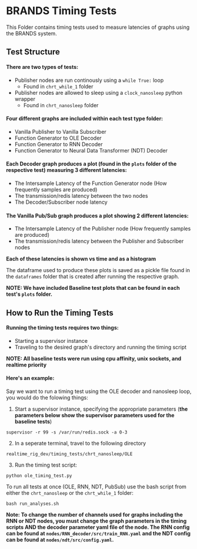 # BRANDS Timing Tests
This Folder contains timing tests used to measure latencies of graphs using the BRANDS system.
## Test Structure
#### There are two types of tests:
* Publisher nodes are run continously using a `while True:` loop
    * Found in `chrt_while_1` folder
* Publisher nodes are allowed to sleep using a `clock_nanosleep` python wrapper
    * Found in `chrt_nanosleep` folder

#### Four different graphs are included within each test type folder:
* Vanilla Publisher to Vanilla Subscriber
* Function Generator to OLE Decoder
* Function Generator to RNN Decoder
* Function Generator to Neural Data Transformer (NDT) Decoder

#### Each Decoder graph produces a plot (found in the `plots` folder of the respective test) measuring 3 different latencies:
* The Intersample Latency of the Function Generator node (How frequently samples are produced)
* The transmission/redis latency between the two nodes
* The Decoder/Subscriber node latency

#### The Vanilla Pub/Sub graph produces a plot showing 2 different latencies:
* The Intersample Latency of the Publisher node (How frequently samples are produced)
* The transmission/redis latency between the Publisher and Subscriber nodes

**Each of these latencies is shown vs time and as a histogram**

The dataframe used to produce these plots is saved as a pickle file found in the `dataframes` folder that is created after running the respective graph.

**NOTE: We have included Baseline test plots that can be found in each test's `plots` folder.**

## How to Run the Timing Tests
#### Running the timing tests requires two things:
* Starting a supervisor instance
* Traveling to the desired graph's directory and running the timing script

**NOTE: All baseline tests were run using cpu affinity, unix sockets, and realtime priority**

#### Here's an example: <br>
Say we want to run a timing test using the OLE decoder and nanosleep loop, you would do the folowing things:
1. Start a supervisor instance, specifying the appropriate parameters (**the parameters below show the supervisor parameters used for the baseline tests**)
```
supervisor -r 99 -s /var/run/redis.sock -a 0-3
```
2. In a seperate terminal, travel to the following directory
```
realtime_rig_dev/timing_tests/chrt_nanosleep/OLE
```

3. Run the timing test script:
```
python ole_timing_test.py
```

To run all tests at once (OLE, RNN, NDT, PubSub) use the bash script from either the `chrt_nanosleep` or the `chrt_while_1` folder:
```
bash run_analyses.sh
```

**Note: To change the number of channels used for graphs including the RNN or NDT nodes, you must change the graph parameters in the timing scripts AND the decoder parameter yaml file of the node. The RNN config can be found at `nodes/RNN_decoder/src/train_RNN.yaml` and the NDT config can be found at `nodes/ndt/src/config.yaml`.**
